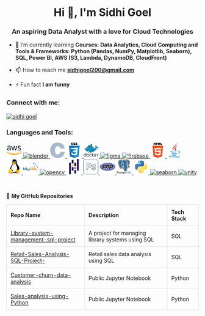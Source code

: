 <h1 align="center">Hi 👋, I'm Sidhi Goel</h1>
<h3 align="center">An aspiring Data Analyst with a love for Cloud Technologies</h3>

- 🌱 I’m currently learning **Courses: Data Analytics, Cloud Computing and Tools & Frameworks: Python (Pandas, NumPy, Matplotlib, Seaborn), SQL, Power BI, AWS (S3, Lambda, DynamoDB, CloudFront)**

- 📫 How to reach me **sidhigoel200@gmail.com**

- ⚡ Fun fact **I am funny**

<h3 align="left">Connect with me:</h3>
<p align="left">
<a href="https://linkedin.com/in/sidhi goel" target="blank"><img align="center" src="https://raw.githubusercontent.com/rahuldkjain/github-profile-readme-generator/master/src/images/icons/Social/linked-in-alt.svg" alt="sidhi goel" height="30" width="40" /></a>
</p>

<h3 align="left">Languages and Tools:</h3>
<p align="left"> <a href="https://aws.amazon.com" target="_blank" rel="noreferrer"> <img src="https://raw.githubusercontent.com/devicons/devicon/master/icons/amazonwebservices/amazonwebservices-original-wordmark.svg" alt="aws" width="40" height="40"/> </a> <a href="https://www.blender.org/" target="_blank" rel="noreferrer"> <img src="https://download.blender.org/branding/community/blender_community_badge_white.svg" alt="blender" width="40" height="40"/> </a> <a href="https://www.cprogramming.com/" target="_blank" rel="noreferrer"> <img src="https://raw.githubusercontent.com/devicons/devicon/master/icons/c/c-original.svg" alt="c" width="40" height="40"/> </a> <a href="https://www.w3schools.com/css/" target="_blank" rel="noreferrer"> <img src="https://raw.githubusercontent.com/devicons/devicon/master/icons/css3/css3-original-wordmark.svg" alt="css3" width="40" height="40"/> </a> <a href="https://www.docker.com/" target="_blank" rel="noreferrer"> <img src="https://raw.githubusercontent.com/devicons/devicon/master/icons/docker/docker-original-wordmark.svg" alt="docker" width="40" height="40"/> </a> <a href="https://www.figma.com/" target="_blank" rel="noreferrer"> <img src="https://www.vectorlogo.zone/logos/figma/figma-icon.svg" alt="figma" width="40" height="40"/> </a> <a href="https://firebase.google.com/" target="_blank" rel="noreferrer"> <img src="https://www.vectorlogo.zone/logos/firebase/firebase-icon.svg" alt="firebase" width="40" height="40"/> </a> <a href="https://www.w3.org/html/" target="_blank" rel="noreferrer"> <img src="https://raw.githubusercontent.com/devicons/devicon/master/icons/html5/html5-original-wordmark.svg" alt="html5" width="40" height="40"/> </a> <a href="https://www.java.com" target="_blank" rel="noreferrer"> <img src="https://raw.githubusercontent.com/devicons/devicon/master/icons/java/java-original.svg" alt="java" width="40" height="40"/> </a> <a href="https://www.linux.org/" target="_blank" rel="noreferrer"> <img src="https://raw.githubusercontent.com/devicons/devicon/master/icons/linux/linux-original.svg" alt="linux" width="40" height="40"/> </a> <a href="https://www.mysql.com/" target="_blank" rel="noreferrer"> <img src="https://raw.githubusercontent.com/devicons/devicon/master/icons/mysql/mysql-original-wordmark.svg" alt="mysql" width="40" height="40"/> </a> <a href="https://opencv.org/" target="_blank" rel="noreferrer"> <img src="https://www.vectorlogo.zone/logos/opencv/opencv-icon.svg" alt="opencv" width="40" height="40"/> </a> <a href="https://pandas.pydata.org/" target="_blank" rel="noreferrer"> <img src="https://raw.githubusercontent.com/devicons/devicon/2ae2a900d2f041da66e950e4d48052658d850630/icons/pandas/pandas-original.svg" alt="pandas" width="40" height="40"/> </a> <a href="https://www.photoshop.com/en" target="_blank" rel="noreferrer"> <img src="https://raw.githubusercontent.com/devicons/devicon/master/icons/photoshop/photoshop-line.svg" alt="photoshop" width="40" height="40"/> </a> <a href="https://www.php.net" target="_blank" rel="noreferrer"> <img src="https://raw.githubusercontent.com/devicons/devicon/master/icons/php/php-original.svg" alt="php" width="40" height="40"/> </a> <a href="https://www.postgresql.org" target="_blank" rel="noreferrer"> <img src="https://raw.githubusercontent.com/devicons/devicon/master/icons/postgresql/postgresql-original-wordmark.svg" alt="postgresql" width="40" height="40"/> </a> <a href="https://www.python.org" target="_blank" rel="noreferrer"> <img src="https://raw.githubusercontent.com/devicons/devicon/master/icons/python/python-original.svg" alt="python" width="40" height="40"/> </a> <a href="https://seaborn.pydata.org/" target="_blank" rel="noreferrer"> <img src="https://seaborn.pydata.org/_images/logo-mark-lightbg.svg" alt="seaborn" width="40" height="40"/> </a> <a href="https://unity.com/" target="_blank" rel="noreferrer"> <img src="https://www.vectorlogo.zone/logos/unity3d/unity3d-icon.svg" alt="unity" width="40" height="40"/> </a> </p>
<br>

📂 **My GitHub Repositories**

<table style="width:100%; border-collapse: collapse;">
  <thead>
    <tr>
      <th style="border: 1px solid #ddd; padding: 10px; text-align: left;">Repo Name</th>
      <th style="border: 1px solid #ddd; padding: 10px; text-align: left;">Description</th>
      <th style="border: 1px solid #ddd; padding: 10px; text-align: left;">Tech Stack</th>
    </tr>
  </thead>
  <tbody>
    <tr>
      <td style="border: 1px solid #ddd; padding: 10px;"><a href="https://github.com/sidhi6276/Library-system-management-sql-project">Library-system-management-sql-project</a></td>
      <td style="border: 1px solid #ddd; padding: 10px;">A project for managing library systems using SQL</td>
      <td style="border: 1px solid #ddd; padding: 10px;">SQL</td>
    </tr>
    <tr>
      <td style="border: 1px solid #ddd; padding: 10px;"><a href="https://github.com/sidhi6276/Retail-Sales-Analysis-SQL-Project-">Retail-Sales-Analysis-SQL-Project-</a></td>
      <td style="border: 1px solid #ddd; padding: 10px;">Retail sales data analysis using SQL</td>
      <td style="border: 1px solid #ddd; padding: 10px;">SQL</td>
    </tr>
    <tr>
      <td style="border: 1px solid #ddd; padding: 10px;"><a href="https://github.com/sidhi6276/Customer-churn-data-analysis">Customer-churn-data-analysis</a></td>
      <td style="border: 1px solid #ddd; padding: 10px;">Public Jupyter Notebook</td>
      <td style="border: 1px solid #ddd; padding: 10px;">Python</td>
    </tr>
    <tr>
      <td style="border: 1px solid #ddd; padding: 10px;"><a href="https://github.com/sidhi6276/Sales-analysis-using-Python">Sales-analysis-using-Python</a></td>
      <td style="border: 1px solid #ddd; padding: 10px;">Public Jupyter Notebook</td>
      <td style="border: 1px solid #ddd; padding: 10px;">Python</td>
    </tr>
  </tbody>
</table>


